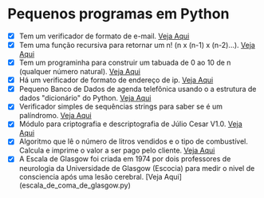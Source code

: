 # Pequenos programas em Python
- [x] Tem um verificador de formato de e-mail. [Veja Aqui](emailval.py)
- [x] Tem uma função recursiva para retornar um n! (n x (n-1) x (n-2)...). [Veja Aqui](fatorial.py)
- [x] Tem um programinha para construir um tabuada de 0 ao 10 de n (qualquer número natural). [Veja Aqui](tabuada.py) 
- [x] Há um verificador de formato de endereço de ip. [Veja Aqui](ip_verificador.py)
- [x] Pequeno Banco de Dados de agenda telefônica usando o a estrutura de dados "dicionário" do Python. [Veja Aqui](BD.py)
- [x] Verificador simples de sequências strings para saber se é um palíndromo. [Veja Aqui](palindromo.py)  
- [x] Módulo para criptografia e descriptografia de Júlio Cesar V1.0. [Veja Aqui](criptografia_cesar.py)
- [x] Algoritmo que lê o número de litros vendidos e o tipo de combustível. Calcula e imprime o valor a ser pago pelo cliente. [Veja Aqui](combustivel.py)
- [x] A Escala de Glasgow foi criada em 1974 por dois professores de neurologia da Universidade de Glasgow (Escocia) para medir o nivel de consciencia após uma lesão cerebral. [Veja Aqui] (escala_de_coma_de_glasgow.py)
